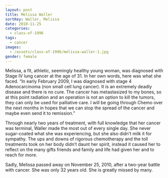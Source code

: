 ```yaml
---
layout: post
title: Melissa Waller
sortKey: Waller, Melissa
date: 2010-11-25
categories:
  - class-of-1996
tags:
  - cancer
images:
  - /assets/class-of-1996/melissa-waller-1.jpg
gender: female
---
```

Melissa, a fit, athletic, seemingly healthy young woman, was diagnosed with Stage IV lung cancer at the age of 31. In her own words, here was what she faced. “In early February 2009, I was diagnosed with stage 4 Adenocarcinoma (non small cell lung cancer). It is an extremely deadly disease and there is no cure. The cancer has metastasized to my bones, so at this point radiation and an operation is not an option to kill the tumors, they can only be used for palliative care. I will be going through Chemo over the next months in hopes that we can stop the spread of the cancer and maybe even send it to remission.”

Through nearly two years of treatment, with full knowledge that her cancer was terminal, Waller made the most out of every single day. She never sugar-coated what she was experiencing, but she also didn’t milk it for sympathy. The ups and downs of rigorous chemotherapy and the toll treatments took on her body didn’t daunt her spirit, instead it caused her to reflect on the many gifts friends and family and life had given her and to reach for more.

Sadly, Melissa passed away on November 25, 2010, after a two-year battle with cancer. She was only 32 years old. She is greatly missed by many.